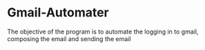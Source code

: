# Gmail-Automater
The objective of the program is to automate the logging in to gmail, composing the email and sending the email
